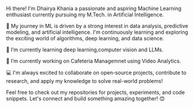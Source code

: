 Hi there! I'm Dhairya Khania a passionate and aspiring Machine Learning enthusiast currently pursuing my M.Tech. in Artificial Intelligence.

🚀 My journey in ML is driven by a strong interest in data analysis, predictive modeling, and artificial intelligence. I'm continuously learning and exploring the exciting world of algorithms, deep learning, and data science.

🌱 I’m currently learning deep learning,computer vision and LLMs.

🔭 I’m currently working on Cafeteria Managemnet using Video Analytics.

💻 I'm always excited to collaborate on open-source projects, contribute to research, and apply my knowledge to solve real-world problems!

Feel free to check out my repositories for projects, experiments, and code snippets. Let's connect and build something amazing together! 😊

<!--
**Dhairyakhania/DhairyaKhania** is a ✨ _special_ ✨ repository because its `README.md` (this file) appears on your GitHub profile.

Here are some ideas to get you started:

- 🔭 I’m currently working on ...
- 🌱 I’m currently learning ...
- 👯 I’m looking to collaborate on ...
- 🤔 I’m looking for help with ...
- 💬 Ask me about ...
- 📫 How to reach me: ...
- 😄 Pronouns: ...
- ⚡ Fun fact: ...
-->
